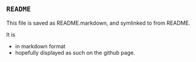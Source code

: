`README`
-----------------

This file is saved as README.markdown,
and symlinked to from README.

It is

-   in markdown format
-   hopefully displayed as such on the github page.
